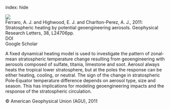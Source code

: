 index: hide

<div class="Citation">
    <div class="Citation-thumb CitationThumb-linked"  data-href="https://doi.org/10.1029/2011gl049761">
      <img src="https://static.claimspace.cloud/climate-study-static/refs/thumbs/7/Ferraro_et_al_2011-thumb.png" />
    </div>

  <div class="Citation-body">
    <div class="Citation-text">Ferraro, A. J. and Highwood, E. J. and Charlton-Perez, A. J., 2011: Stratospheric heating by potential geoengineering aerosols. <span class="Article-journal">Geophysical Research Letters, </span><span class="Article-volume">38, </span>L24706pp.</div>
    <div class="Citation-links">
      <div class="CitationLink" data-href="https://doi.org/10.1029/2011gl049761">
        <div class="CitationLink-icon CitationLink-Doi"></div>
        <div class="CitationLink-text">DOI</div>
      </div>
      <div class="CitationLink" data-href="https://scholar.google.com/scholar?q=10.1029/2011gl049761">
        <div class="CitationLink-icon CitationLink-Scholar"></div>
        <div class="CitationLink-text">Google Scholar</div>
      </div>
    </div>
  </div>
</div>

A fixed dynamical heating model is used to investigate the pattern of zonal‐mean stratospheric temperature change resulting from geoengineering with aerosols composed of sulfate, titania, limestone and soot. Aerosol always heats the tropical lower stratosphere, but at the poles the response can be either heating, cooling, or neutral. The sign of the change in stratospheric Pole‐Equator temperature difference depends on aerosol type, size and season. This has implications for modeling geoengineering impacts and the response of the stratospheric circulation.

<div class="Citation-copy">
&copy; American Geophysical Union (AGU), 2011
</div>